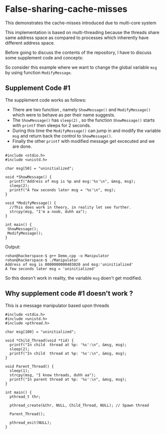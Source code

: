 # False-sharing-cache-misses
This demonstrates the cache-misses introduced due to multi-core system

This implementation is based on multi-threading because the threads share same address space as compared to processes which inherently have different address space.

Before going to discuss the contents of the repository, I have to discuss some supplement code and concepts:

So consider this example where we want to change the global variable  ```msg```  by using function ```ModifyMessage```. 

## Supplement Code #1

The supplement code works as follows:

* There are two function , namely ```ShowMessage()``` and ```ModifyMessage()``` which were to behave as per their name suggests.
* The ```ShowMessage()``` has ```sleep(2)```  , so the function ```ShowMessage()``` starts with ```printf``` then sleeps for 2 seconds.
* During this time the ```ModifyMessage()``` can jump in and modify the variable ```msg``` and return back the control to ```ShowMessage()```.
* Finally the other ```printf``` with modified message get excecuted and we are done.  

```
#include <stdio.h>
#include <unistd.h>

char msg[50] = "uninitialized";

void *ShowMessage() {
  printf("Address of msg is %p and msg:'%s'\n", &msg, msg);
  sleep(2);
  printf("A few seconds later msg = '%s'\n", msg);
}

void *ModifyMessage() {
  //This does work in theory, in reality let see further.
  strcpy(msg, "I'm a noob, duhh aa");
}

int main() {
 ShowMessage();
 ModifyMessage();
}
```
Output:
```
rohan@hackerspace-$ g++ Demo.cpp -o Manipulator  
rohan@hackerspace-$ ./Manipulator  
Address of msg is 0000000000403020 and msg:'uninitialized'  
A few seconds later msg = 'uninitialized'  
```
So this doesn't work in reality, the variable ```msg``` doen't get modified.

## Why supplement code #1 doesn't work ? 

This is a message manipulator based upon threads

```
#include <stdio.h>
#include <unistd.h>
#include <pthread.h>

char msg[100] = "uninitialized";

void *Child_Thread(void *tid) {
  printf("In child  thread at %p: '%s':\n", &msg, msg);
  sleep(2);
  printf("In child  thread at %p: '%s':\n", &msg, msg);
}

void Parent_Thread() {
  sleep(1);
  strcpy(msg, "I know threads, duhh aa");
  printf("In parent thread at %p: '%s':\n", &msg, msg);
}

int main() {
  pthread_t thr;

  pthread_create(&thr, NULL, Child_Thread, NULL); // Spawn thread

  Parent_Thread();

  pthread_exit(NULL);
}

```

